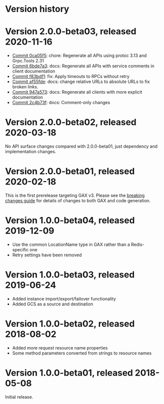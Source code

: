 # Version history

# Version 2.0.0-beta03, released 2020-11-16

- [Commit 0ca05f5](https://github.com/googleapis/google-cloud-dotnet/commit/0ca05f5): chore: Regenerate all APIs using protoc 3.13 and Grpc.Tools 2.31
- [Commit 6bde7a3](https://github.com/googleapis/google-cloud-dotnet/commit/6bde7a3): docs: Regenerate all APIs with service comments in client documentation
- [Commit f83bdf1](https://github.com/googleapis/google-cloud-dotnet/commit/f83bdf1): fix: Apply timeouts to RPCs without retry
- [Commit af55fde](https://github.com/googleapis/google-cloud-dotnet/commit/af55fde): docs: change relative URLs to absolute URLs to fix broken links.
- [Commit 947a573](https://github.com/googleapis/google-cloud-dotnet/commit/947a573): docs: Regenerate all clients with more explicit documentation
- [Commit 2c4b73f](https://github.com/googleapis/google-cloud-dotnet/commit/2c4b73f): docs: Comment-only changes

# Version 2.0.0-beta02, released 2020-03-18

No API surface changes compared with 2.0.0-beta01, just dependency
and implementation changes.

# Version 2.0.0-beta01, released 2020-02-18

This is the first prerelease targeting GAX v3. Please see the [breaking changes
guide](https://googleapis.github.io/google-cloud-dotnet/docs/guides/breaking-gax2.html)
for details of changes to both GAX and code generation.

# Version 1.0.0-beta04, released 2019-12-09

- Use the common LocationName type in GAX rather than a Redis-specific one
- Retry settings have been removed

# Version 1.0.0-beta03, released 2019-06-24

- Added instance import/export/failover functionality
- Added GCS as a source and destination

# Version 1.0.0-beta02, released 2018-08-02

- Added more request resource name properties
- Some method parameters converted from strings to resource names

# Version 1.0.0-beta01, released 2018-05-08

Initial release.

